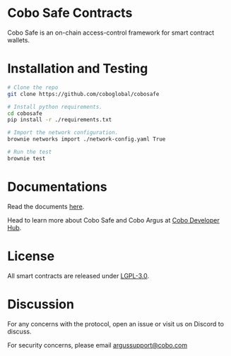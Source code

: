 # Cobo Safe Contracts

Cobo Safe is an on-chain access-control framework for smart contract wallets. 

# Installation and Testing

```sh
# Clone the repo
git clone https://github.com/coboglobal/cobosafe

# Install python requirements.
cd cobosafe
pip install -r ./requirements.txt

# Import the network configuration.
brownie networks import ./network-config.yaml True

# Run the test
brownie test
```

# Documentations

Read the documents [here](./docs/README.md). 

Head to learn more about Cobo Safe and Cobo Argus at [Cobo Developer Hub](https://developers.cobo.com/smart-contract-custody/coboargus).

# License

All smart contracts are released under [LGPL-3.0](./LICENSE).

# Discussion

For any concerns with the protocol, open an issue or visit us on Discord to discuss.

For security concerns, please email argussupport@cobo.com